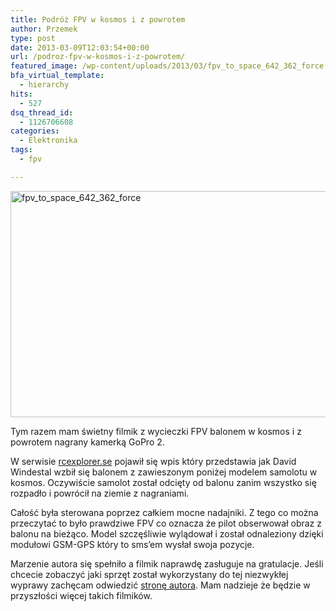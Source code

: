 ```yaml
---
title: Podróż FPV w kosmos i z powrotem
author: Przemek
type: post
date: 2013-03-09T12:03:54+00:00
url: /podroz-fpv-w-kosmos-i-z-powrotem/
featured_image: /wp-content/uploads/2013/03/fpv_to_space_642_362_force.jpg
bfa_virtual_template:
  - hierarchy
hits:
  - 527
dsq_thread_id:
  - 1126706608
categories:
  - Elektronika
tags:
  - fpv

---
```

[<img class="aligncenter size-full wp-image-2342" alt="fpv_to_space_642_362_force" src="http://techfreak.pl/wp-content/uploads/2013/03/fpv_to_space_642_362_force.jpg" width="642" height="362" />][1]

Tym razem mam świetny filmik z wycieczki FPV balonem w kosmos i z powrotem nagrany kamerką GoPro 2.

<!--more-->

W serwisie [rcexplorer.se][2] pojawił się wpis który przedstawia jak David Windestal wzbił się balonem z zawieszonym poniżej modelem samolotu w kosmos. Oczywiście samolot został odcięty od balonu zanim wszystko się rozpadło i powrócił na ziemie z nagraniami.

Całość była sterowana poprzez całkiem mocne nadajniki. Z tego co można przeczytać to było prawdziwe FPV co oznacza że pilot obserwował obraz z balonu na bieżąco. Model szczęśliwie wylądował i został odnaleziony dzięki modułowi GSM-GPS który to sms&#8217;em wysłał swoja pozycje.



Marzenie autora się spełniło a filmik naprawdę zasługuje na gratulacje. Jeśli chcecie zobaczyć jaki sprzęt został wykorzystany do tej niezwykłej wyprawy zachęcam odwiedzić <a href="http://diydrones.com/profiles/blogs/space-glider-fpv-glider-dropped-from-a-weather-balloon?id=705844%3ABlogPost%3A1156970&page=2#comments" target="_blank">stronę autora</a>. Mam nadzieje że będzie w przyszłości więcej takich filmików.

 [1]: http://techfreak.pl/wp-content/uploads/2013/03/fpv_to_space_642_362_force.jpg
 [2]: http://rcexplorer.se/projects/2013/03/fpv-to-space-and-back/